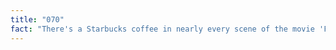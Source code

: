 ```yaml
---
title: "070"
fact: "There's a Starbucks coffee in nearly every scene of the movie 'Fight Club'."
---
```


